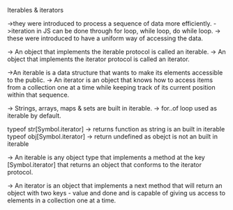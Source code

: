 Iterables & iterators

->they were introduced to process a sequence of data more efficiently.
->iteration in JS can be done through for loop, while loop, do while loop.
-> these were introduced to have a uniform way of accessing the data.

-> An object that implements the iterable protocol is called an iterable.
-> An object that implements the iterator protocol is called an iterator.

->An iterable is a data structure that wants to make its elements accessible to the public.
-> An iterator is an object that knows how to access items from a collection one at a time while keeping track of its current position within that sequence.

-> Strings, arrays, maps & sets are built in iterable.
-> for..of loop used as iterable by default.

typeof str[Symbol.iterator] -> returns function as string is an built in iterable
typeof obj[Symbol.iterator] -> return undefined as obejct is not an built in iterable

-> An iterable is any object type that implements a method at the key [Symbol.iterator]
that returns an object that conforms to the iterator protocol.

-> An iterator is an object that implements a next method that will return an object
with two keys - value and done and is capable of giving us access to elements in a collection one at a time.

